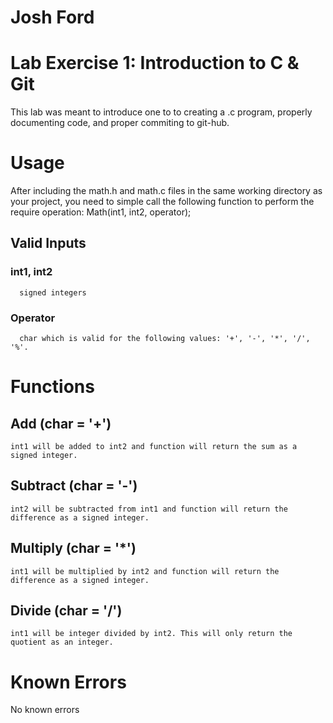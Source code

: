 # Josh Ford
#

# Lab Exercise 1: Introduction to C & Git
This lab was meant to introduce one to to creating a .c program, properly documenting code,
and proper commiting to git-hub.

#  Usage

After including the math.h and math.c files in the same working directory as your project, you need to simple call the following function to perform the require operation: Math(int1, int2, operator);

## Valid Inputs

### int1, int2

      signed integers

### Operator

      char which is valid for the following values: '+', '-', '*', '/', '%'.

# Functions

## Add (char = '+')

    int1 will be added to int2 and function will return the sum as a signed integer.

## Subtract (char = '-')

    int2 will be subtracted from int1 and function will return the difference as a signed integer.

## Multiply (char = '*')

    int1 will be multiplied by int2 and function will return the difference as a signed integer.

## Divide (char = '/')

    int1 will be integer divided by int2. This will only return the quotient as an integer.

# Known Errors
  No known errors
